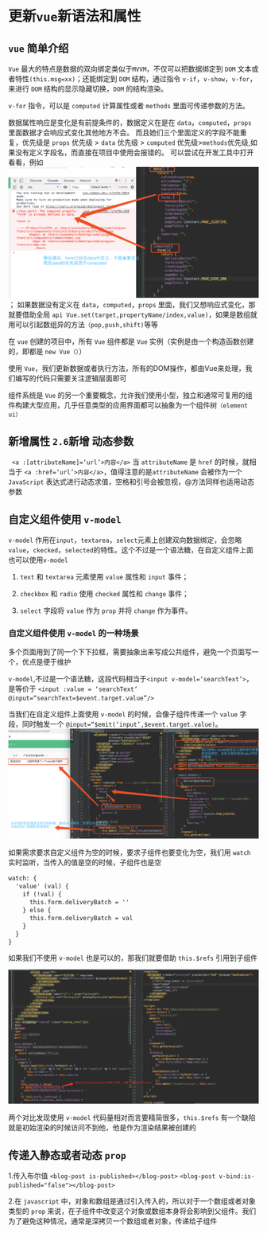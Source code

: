 # 更新`vue`新语法和属性
## `vue` 简单介绍
 `Vue` 最大的特点是数据的双向绑定类似于`MVVM`，不仅可以把数据绑定到 `DOM` 文本或者特性`(this.msg=xx)`；还能绑定到 `DOM` 结构，通过指令 `v-if`，`v-show`，`v-for`，来进行 `DOM` 结构的显示隐藏切换，`DOM` 的结构渲染。
 
 `v-for` 指令，可以是 `computed` 计算属性或者 `methods` 里面可传递参数的方法。
 
 数据属性响应是变化是有前提条件的，数据定义在是在 `data`，`computed`，`props` 里面数据才会响应式变化其他地方不会。
 而且她们三个里面定义的字段不能重复，优先级是 `props` 优先级 > `data` 优先级 > `computed` 优先级>`methods`优先级,如果没有定义字段名，而直接在项目中使用会报错的。
 可以尝试在开发工具中打开看看，例如
 ![](./img/data@2x.png)；
 如果数据没有定义在 `data`，`computed`，`props` 里面，我们又想响应式变化，那就要借助全局 `api Vue.set(target,propertyName/index,value)`，如果是数组就用可以引起数组异的方法`（pop,push,shift)`等等
 
 
 在 `vue` 创建的项目中，所有 `Vue` 组件都是 `Vue` 实例（实例是由一个构造函数创建的，即都是 `new Vue（）`）
 
 
 使用 `Vue`，我们更新数据或者执行方法，所有的DOM操作，都由Vue来处理，我们编写的代码只需要关注逻辑层面即可
 
 组件系统是 `Vue` 的另一个重要概念，允许我们使用小型，独立和通常可复用的组件构建大型应用，几乎任意类型的应用界面都可以抽象为一个组件树`（element ui）`

## 新增属性 `2.6`新增   动态参数
` <a :[attributeName]=‘url’>内容</a>` 当 `attributeName` 是 `href` 的时候，就相当于 `<a :href=‘url’>内容</a>`，值得注意的是`attributeName` 会被作为一个 `JavaScript` 表达式进行动态求值，空格和引号会被忽视，@方法同样也适用动态参数
## 自定义组件使用 `v-model`

`v-model` 作用在`input`，`textarea`，`select`元素上创建双向数据绑定，会忽略`value`，`ckecked`，`selected`的特性。这个不过是一个语法糖，在自定义组件上面也可以使用`v-model`
    
  1. `text` 和 `textarea` 元素使用 `value` 属性和 `input` 事件；
    
  2. `checkbox` 和 `radio` 使用 `checked` 属性和 `change` 事件；
    
  3. `select` 字段将 `value` 作为 `prop` 并将 `change` 作为事件。
    
### 自定义组件使用 `v-model` 的一种场景

多个页面用到了同一个下下拉框，需要抽象出来写成公共组件，避免一个页面写一个，优点是便于维护

`v-model`,不过是一个语法糖，这段代码相当于`<input v-model=‘searchText’>`，是等价于
`<input :value = ‘searchText‘  @input=“searchText=$event.target.value”/>`

当我们在自定义组件上面使用 `v-model` 的时候，会像子组件传递一个 `value` 字段，同时触发一个 `@input=“$emit(‘input’,$event.target.value)`。
![](./img/v-model.png)

如果需求要求自定义组件为空的时候，要求子组件也要变化为空，我们用 `watch`  实时监听，当传入的值是空的时候，子组件也是空
```
watch: {
  'value' (val) {
    if (!val) {
      this.form.deliveryBatch = ''
    } else {
      this.form.deliveryBatch = val
    }
  }
}
```

如果我们不使用 `v-model` 也是可以的，那我们就要借助 `this.$refs` 引用到子组件

![](./img/013.png)

两个对比发现使用 `v-model` 代码量相对而言要精简很多，`this.$refs` 有一个缺陷就是初始渲染的时候访问不到他，他是作为渲染结果被创建的


## 传递入静态或者动态 `prop`
   1.传入布尔值
     <!-- 包含该 `prop` 没有值的情况在内，都意味着 ``true``。-->
		`<blog-post is-published></blog-post>`
		<!-- 即便 `false` 是静态的，我们仍然需要 `v-bind` 来告诉 Vue -->
		<!-- 这是一个 JavaScript 表达式而不是一个字符串。-->
		`<blog-post v-bind:is-published="false"></blog-post>`
	
   2.在 `javascript` 中，对象和数组是通过引入传入的，所以对于一个数组或者对象类型的 `prop` 来说，在子组件中改变这个对象或数组本身将会影响到父组件。我们为了避免这种情况，通常是深拷贝一个数组或者对象，传递给子组件
